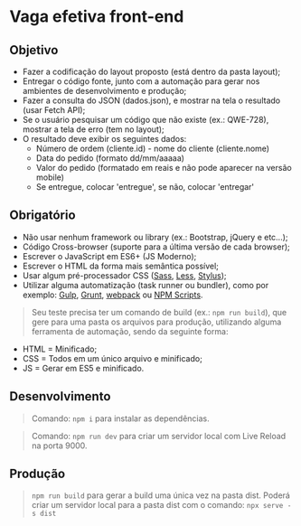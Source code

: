# Vaga efetiva front-end

## Objetivo

- Fazer a codificação do layout proposto (está dentro da pasta layout);
- Entregar o código fonte, junto com a automação para gerar nos ambientes de desenvolvimento e produção;
- Fazer a consulta do JSON (dados.json), e mostrar na tela o resultado (usar Fetch API);
- Se o usuário pesquisar um código que não existe (ex.: QWE-728), mostrar a tela de erro (tem no layout);
- O resultado deve exibir os seguintes dados:
  - Número de ordem (cliente.id) - nome do cliente (cliente.nome)
  - Data do pedido (formato dd/mm/aaaaa)
  - Valor do pedido (formatado em reais e não pode aparecer na versão mobile)
  - Se entregue, colocar 'entregue', se não, colocar 'entregar'

## Obrigatório

- Não usar nenhum framework ou library (ex.: Bootstrap, jQuery e etc...);
- Código Cross-browser (suporte para a última versão de cada browser);
- Escrever o JavaScript em ES6+ (JS Moderno);
- Escrever o HTML da forma mais semântica possível;
- Usar algum pré-processador CSS ([Sass](http://sass-lang.com), [Less](http://lesscss.org), [Stylus](http://stylus-lang.com));
- Utilizar alguma automatização (task runner ou bundler), como por exemplo: [Gulp](http://gulpjs.com), [Grunt](http://gruntjs.com), [webpack](https://webpack.js.org/) ou [NPM Scripts](https://docs.npmjs.com/misc/scripts).

> Seu teste precisa ter um comando de build (ex.: `npm run build`), que gere para uma pasta os arquivos para produção, utilizando alguma ferramenta de automação, sendo da seguinte forma:

- HTML = Minificado;
- CSS = Todos em um único arquivo e minificado;
- JS = Gerar em ES5 e minificado.

## Desenvolvimento

> Comando: `npm i` para instalar as dependências.

> Comando: `npm run dev` para criar um servidor local com Live Reload na porta 9000.

## Produção

> `npm run build` para gerar a build uma única vez na pasta dist. Poderá criar um servidor local para a pasta dist com o comando: `npx serve -s dist`
